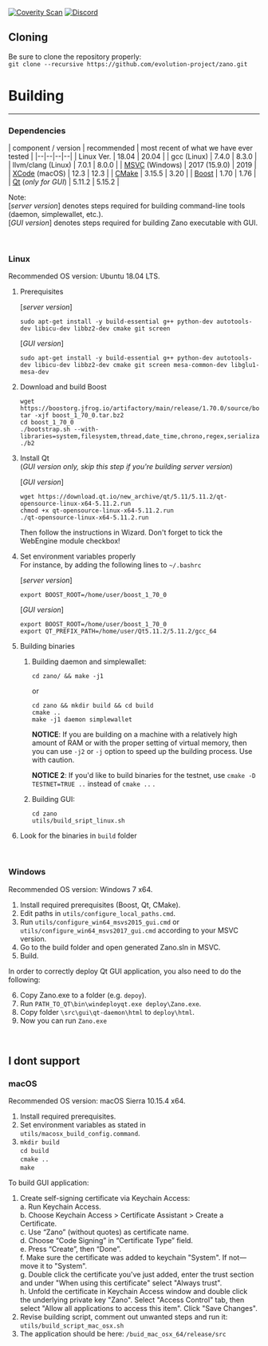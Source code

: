 [![Coverity Scan](https://scan.coverity.com/projects/18767/badge.svg)](https://scan.coverity.com/projects/zanoproject)
[![Discord](https://img.shields.io/discord/538361472691077130?label=discord&logo=discord)](https://discord.gg/wE3rmYY)

## Cloning

Be sure to clone the repository properly:\
`git clone --recursive https://github.com/evolution-project/zano.git`

# Building
--------


### Dependencies
| component / version | recommended | most recent of what we have ever tested |
|--|--|--|--|
| Linux Ver. | 18.04 | 20.04 |
| gcc (Linux) | 7.4.0 | 8.3.0 |
| llvm/clang (Linux) | 7.0.1 | 8.0.0 |
| [MSVC](https://visualstudio.microsoft.com/downloads/) (Windows) | 2017 (15.9.0) | 2019 |
| [XCode](https://developer.apple.com/downloads/) (macOS) | 12.3 | 12.3 |
| [CMake](https://cmake.org/download/) | 3.15.5 | 3.20 |
| [Boost](https://www.boost.org/users/download/) | 1.70 | 1.76 |
| [Qt](https://download.qt.io/archive/qt/) (*only for GUI*) | 5.11.2 | 5.15.2 |

Note:\
[*server version*] denotes steps required for building command-line tools (daemon, simplewallet, etc.).\
[*GUI version*] denotes steps required for building Zano executable with GUI.

<br />

### Linux

Recommended OS version: Ubuntu 18.04 LTS.

1. Prerequisites

   [*server version*]
   
       sudo apt-get install -y build-essential g++ python-dev autotools-dev libicu-dev libbz2-dev cmake git screen
          
   [*GUI version*]

       sudo apt-get install -y build-essential g++ python-dev autotools-dev libicu-dev libbz2-dev cmake git screen mesa-common-dev libglu1-mesa-dev

2. Download and build Boost

       wget https://boostorg.jfrog.io/artifactory/main/release/1.70.0/source/boost_1_70_0.tar.bz2
       tar -xjf boost_1_70_0.tar.bz2
       cd boost_1_70_0
       ./bootstrap.sh --with-libraries=system,filesystem,thread,date_time,chrono,regex,serialization,atomic,program_options,locale,timer
       ./b2

3. Install Qt\
(*GUI version only, skip this step if you're building server version*)

    [*GUI version*]

       wget https://download.qt.io/new_archive/qt/5.11/5.11.2/qt-opensource-linux-x64-5.11.2.run
       chmod +x qt-opensource-linux-x64-5.11.2.run
       ./qt-opensource-linux-x64-5.11.2.run
    Then follow the instructions in Wizard. Don't forget to tick the WebEngine module checkbox!

4. Set environment variables properly\
For instance, by adding the following lines to `~/.bashrc`

    [*server version*]

       export BOOST_ROOT=/home/user/boost_1_70_0  


    [*GUI version*]

       export BOOST_ROOT=/home/user/boost_1_70_0  
       export QT_PREFIX_PATH=/home/user/Qt5.11.2/5.11.2/gcc_64



5. Building binaries
   1. Building daemon and simplewallet:

          cd zano/ && make -j1
      or 
   
          cd zano && mkdir build && cd build
          cmake ..
          make -j1 daemon simplewallet

      **NOTICE**: If you are building on a machine with a relatively high amount of RAM or with the proper setting of virtual memory, then you can use `-j2` or `-j` option to speed up the building process. Use with caution.
      
      **NOTICE 2**: If you'd like to build binaries for the testnet, use `cmake -D TESTNET=TRUE ..` instead of `cmake ..` .
   
   1. Building GUI:

          cd zano
          utils/build_sript_linux.sh

7. Look for the binaries in `build` folder

<br />

### Windows
Recommended OS version: Windows 7 x64.
1. Install required prerequisites (Boost, Qt, CMake).
2. Edit paths in `utils/configure_local_paths.cmd`.
3. Run `utils/configure_win64_msvs2015_gui.cmd` or `utils/configure_win64_msvs2017_gui.cmd` according to your MSVC version.
4. Go to the build folder and open generated Zano.sln in MSVC.
5. Build.

In order to correctly deploy Qt GUI application, you also need to do the following:

6. Copy Zano.exe to a folder (e.g. `depoy`). 
7. Run  `PATH_TO_QT\bin\windeployqt.exe deploy\Zano.exe`.
8. Copy folder `\src\gui\qt-daemon\html` to `deploy\html`.
9. Now you can run `Zano.exe`

<br />

## I dont support

### macOS
Recommended OS version: macOS Sierra 10.15.4 x64.
1. Install required prerequisites.
2. Set environment variables as stated in `utils/macosx_build_config.command`.
3.  `mkdir build` <br> `cd build` <br> `cmake ..` <br> `make`

To build GUI application:

1. Create self-signing certificate via Keychain Access:\
    a. Run Keychain Access.\
    b. Choose Keychain Access > Certificate Assistant > Create a Certificate.\
    c. Use “Zano” (without quotes) as certificate name.\
    d. Choose “Code Signing” in “Certificate Type” field.\
    e. Press “Create”, then “Done”.\
    f. Make sure the certificate was added to keychain "System". If not—move it to "System".\
    g. Double click the certificate you've just added, enter the trust section and under "When using this certificate" select "Always trust".\
    h. Unfold the certificate in Keychain Access window and double click the underlying private key "Zano". Select "Access Control" tab, then select "Allow all applications to access this item". Click "Save Changes".
2. Revise building script, comment out unwanted steps and run it:  `utils/build_script_mac_osx.sh`
3. The application should be here: `/buid_mac_osx_64/release/src`

